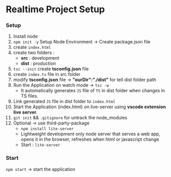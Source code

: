 # Realtime Project Setup

### Setup
1. Install node
2. `npm init -y` Setup Node Environment -> Create package.json file
3. create `index.html`
4. create two folders :
    * __src__ : development
    * __dist__ : production
5. `tsc --init` create __tsconfig.json__ file
6. create `index.ts` file in src folder
7. modify __tsconfig.json__ file -> __"ourDir":"./dist"__ for tell dist folder path
8. Run the Application on watch mode -> `tsc -w`
   * It automatically generates `JS` file of `TS` in dist folder when changes in TS files.
9. Link generated `JS` file in dist folder to `index.html`
10. Start the Application (index.html) on live-server using __vscode extension live server__.
11. `git init`  && `.gitignore` for untrack the node_modules 
12. Optional -> use third-party-package 
    * `npm install lite-server`
    * Lightweight development only node server that serves a web app, opens it in the browser, refreshes when html or javascript change
    * Start : `lite-server` 


### Start
`npm start` -> start the application

